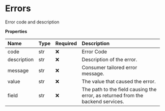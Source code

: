 # Errors

Error code and description

**Properties**

| Name        | Type | Required | Description                                                                     |
| :---------- | :--- | :------- | :------------------------------------------------------------------------------ |
| code        | str  | ❌       | Error Code                                                                      |
| description | str  | ❌       | Description of the error.                                                       |
| message     | str  | ❌       | Consumer tailored error message.                                                |
| value       | str  | ❌       | The value that caused the error.                                                |
| field       | str  | ❌       | The path to the field causing the error, as returned from the backend services. |

<!-- This file was generated by liblab | https://liblab.com/ -->
